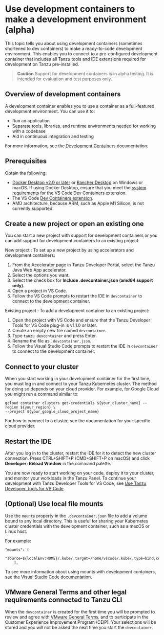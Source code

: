# Use development containers to make a development environment (alpha)

This topic tells you about using development containers (sometimes shortened to dev containers) to
make a ready-to-code development environment. This enables you to connect to a pre-configured
development container that includes all Tanzu tools and IDE extensions required for development on
Tanzu pre-installed.

> **Caution** Support for development containers is in alpha testing. It is intended for evaluation
> and test purposes only.

## <a id="overview"></a> Overview of development containers

A development container enables you to use a container as a full-featured development environment.
You can use it to:

- Run an application
- Separate tools, libraries, and runtime environments needed for working with a codebase
- Aid in continuous integration and testing

For more information, see the [Development Containers](https://containers.dev/) documentation.

## <a id="prerequisites"></a> Prerequisites

Obtain the following:

- [Docker Desktop v2.0 or later](https://www.docker.com/products/docker-desktop/) or
  [Rancher Desktop](https://rancherdesktop.io/) on Windows or macOS. If using Docker Desktop, ensure
  that you meet the [system requirements](https://code.visualstudio.com/docs/devcontainers/containers#_system-requirements)
  for the VS Code Dev Containers extension.
- The VS Code [Dev Containers extension](https://marketplace.visualstudio.com/items?itemName=ms-vscode-remote.remote-containers).
- AMD architecture, because ARM, such as Apple M1 Silicon, is not currently supported.

## <a id="new-or-old-proj"></a> Create a new project or open an existing one

You can start a new project with support for development containers or you can add support for
development containers to an existing project:

New project
: To set up a new project by using accelerators and development containers:

   1. From the Accelerator page in Tanzu Developer Portal, select the Tanzu Java Web App accelerator.
   2. Select the options you want.
   3. Select the check box for **Include .devcontainer.json (amd64 support only)**.
   4. Open a project in VS Code.
   5. Follow the VS Code prompts to restart the IDE in `devcontainer` to connect to the development
      container.

Existing project
: To add a development container to an existing project:

   1. Open the project with VS Code and ensure that the Tanzu Developer Tools for VS Code plug-in
      is v1.1.0 or later.
   2. Create an empty new file named `devcontainer`.
   3. Type `tanzu devcontainer` and press Enter.
   4. Rename the file as `.devcontainer.json`.
   5. Follow the Visual Studio Code prompts to restart the IDE in `devcontainer` to connect to the
    development container.

## <a id="connect-to-cluster"></a> Connect to your cluster

When you start working in your development container for the first time, you must log in and
connect to your Tanzu Kubernetes cluster. The method for doing so depends on your cloud provider.
For example, for Google Cloud you might run a command similar to:

```console
gcloud container clusters get-credentials ${your_cluster_name} --region ${your_region} \
--project ${your_google_cloud_project_name}
```

For how to connect to a cluster, see the documentation for your specific cloud provider.

## <a id="restart-the-ide"></a> Restart the IDE

After you log in to the cluster, restart the IDE for it to detect the new cluster connection.
Press CTRL+SHIFT+P (CMD+SHIFT+P on macOS) and click **Developer: Reload Window** in the command
palette.

You are now ready to start working on your code, deploy it to your cluster, and monitor your
workloads in the Tanzu Panel. To continue your development with Tanzu Developer Tools for VS Code,
see [Use Tanzu Developer Tools for VS Code](using-the-extension.hbs.md).

## <a id="use-mounts"></a> (Optional) Use local file mounts

Use the `mounts` property in the `.devcontainer.json` file to add a volume bound to any local
directory. This is useful for sharing your Kubernetes cluster credentials with the development
container, such as a macOS or Linux host.

For example:

```console
"mounts": [
        "source=${localEnv:HOME}/.kube/,target=/home/vscode/.kube/,type=bind,consistency=cached"
    ],
```

To see more information about using mounts with development containers, see the
[Visual Studio Code documentation](https://code.visualstudio.com/remote/advancedcontainers/add-local-file-mount).

## <a id="cli-eula"></a> VMware General Terms and other legal requirements connected to Tanzu CLI

When the `devcontainer` is created for the first time you will be prompted to review and agree with [VMware General Terms](https://www.vmware.com/vmware-general-terms.html), and to participate in the Customer Experience Improvement Program (CEIP). Your selections will be stored and you will not be asked the next time you start the `devcontainer`.
